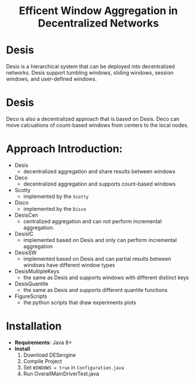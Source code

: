 <h1 align="center">Efficent Window Aggregation in Decentralized Networks </h1>

# Desis

Desis is a hierarchical system that can be deployed into decentralized networks. Desis support tumbling windows, sliding windows, session windows, and user-defined windows.

# Desis

Deco is also a decentralized approach that is based on Desis. Deco can move calcuations of count-based windows from centers to the local nodes.

# Approach Introduction:
- Desis
    - decentralized aggregation and share results between windows
- Deco
    - decentralized aggregation and supports count-based windows    
- Scotty
    - implemented by the `Scotty`
- Disco 
    - implemented by the `Disco`
- DesisCen
    - centralized aggregation and can not perform incremental aggregation.
- DesisIC
    - implemented based on Desis and only can perform incremental aggregation
- DesisSW
    - implemented based on Desis and can partial results between windows have different window types
- DesisMultipleKeys
    - the same as Desis and supports windows with different distinct keys
- DesisQuantile
    - the same as Desis and supports different quantile functions
- FigureScripts
  - the python scripts that draw experiments plots
    
    
# Installation

- **Requirements**: Java 8+
- **Install**
     1. Download DESengine
     2. Compile Project
     3. Set `WINDOWS = true` in `Configuration.java`
     4. Run OverallMainDriverTest.java


